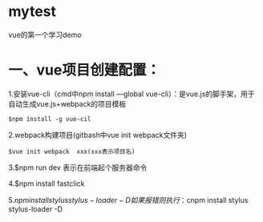 # mytest
vue的第一个学习demo

# 一、vue项目创建配置：

1.安装vue-cli（cmd中npm install —global vue-cli）：是vue.js的脚手架，用于自动生成vue.js+webpack的项目模板

    $npm install -g vue-cil
    
2.webpack构建项目(gitbash中vue init webpack文件夹)

    $vue init webpack  xxx(xxx表示项目名)
    
3.$npm run dev 表示在前端起个服务器命令

4.$npm install fastclick

5.$npm install stylus stylus-loader -D
    如果报错则执行：$cnpm install stylus stylus-loader -D
